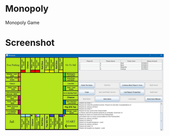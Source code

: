 # Monopoly
 Monopoly Game  

# Screenshot
 ![Screenshot](https://raw.githubusercontent.com/ender-s/Monopoly/main/ss.jpg)
